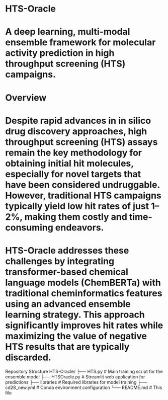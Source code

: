 # HTS-Oracle
# A deep learning, multi-modal ensemble framework for molecular activity prediction in high throughput screening (HTS) campaigns.
# Overview
# Despite rapid advances in in silico drug discovery approaches, high throughput screening (HTS) assays remain the key methodology for obtaining initial hit molecules, especially for novel targets that have been considered undruggable. However, traditional HTS campaigns typically yield low hit rates of just 1–2%, making them costly and time-consuming endeavors.
# HTS-Oracle addresses these challenges by integrating transformer-based chemical language models (ChemBERTa) with traditional cheminformatics features using an advanced ensemble learning strategy. This approach significantly improves hit rates while maximizing the value of negative HTS results that are typically discarded.

Repository Structure
HTS-Oracle/
├── HTS.py                 # Main training script for the ensemble model
├── HTSOracle.py          # Streamlit web application for predictions
├── libraries             # Required libraries for model training
├── cd28_new.yml         # Conda environment configuration
└── README.md            # This file
